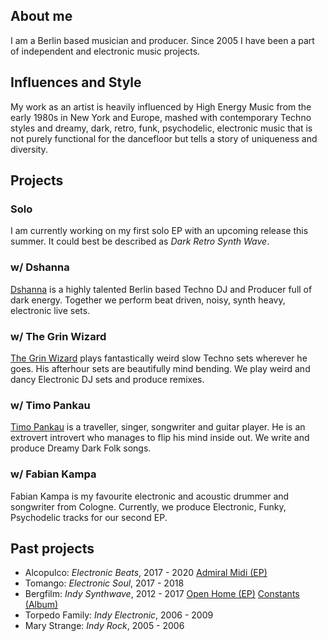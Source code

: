 ## About me
I am a Berlin based musician and producer. Since 2005 I have been a part of independent and electronic music projects.

## Influences and Style
My work as an artist is heavily influenced by High Energy Music from the early 1980s in New York and Europe, mashed with contemporary Techno styles and dreamy, dark, retro, funk, psychodelic, electronic music that is not purely functional for the dancefloor but tells a story of uniqueness and diversity.

## Projects

### Solo

I am currently working on my first solo EP with an upcoming release this summer. It could best be described as *Dark Retro Synth Wave*.

### w/ Dshanna

[Dshanna](https://soundcloud.com/dshanna_music) is a highly talented Berlin based Techno DJ and Producer full of dark energy. Together we perform beat driven, noisy, synth heavy, electronic live sets.

### w/ The Grin Wizard

[The Grin Wizard](https://soundcloud.com/thecrazyshadow) plays fantastically weird slow Techno sets wherever he goes. His afterhour sets are beautifully mind bending. We play weird and dancy Electronic DJ sets and produce remixes.

### w/ Timo Pankau

[Timo Pankau](https://timopankau.com/) is a traveller, singer, songwriter and guitar player. He is an extrovert introvert who manages to flip his mind inside out. We write and produce Dreamy Dark Folk songs.

### w/ Fabian Kampa

Fabian Kampa is my favourite electronic and acoustic drummer and songwriter from Cologne. Currently, we produce Electronic, Funky, Psychodelic tracks for our second EP.

## Past projects
- Alcopulco: *Electronic Beats*, 2017 - 2020 [Admiral Midi (EP)](https://soundcloud.com/alcopulco/sets/admiral-midi)
- Tomango: *Electronic Soul*, 2017 - 2018
- Bergfilm: *Indy Synthwave*, 2012 - 2017 [Open Home (EP)](https://soundcloud.com/bergfilm/sets/open-home-ep) [Constants (Album)](https://open.spotify.com/album/5TR45QMGPA8JIqBhaOnIaY)
- Torpedo Family: *Indy Electronic*, 2006 - 2009
- Mary Strange: *Indy Rock*, 2005 - 2006

